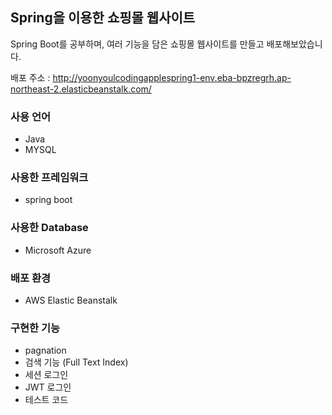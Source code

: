 ## Spring을 이용한 쇼핑몰 웹사이트
Spring Boot를 공부하며, 여러 기능을 담은 쇼핑몰 웹사이트를 만들고 배포해보았습니다.

배포 주소 : http://yoonyoulcodingapplespring1-env.eba-bpzregrh.ap-northeast-2.elasticbeanstalk.com/

### 사용 언어
- Java
- MYSQL

### 사용한 프레임워크
- spring boot

### 사용한 Database
- Microsoft Azure

### 배포 환경
- AWS Elastic Beanstalk

### 구현한 기능
- pagnation
- 검색 기능 (Full Text Index)
- 세션 로그인
- JWT 로그인
- 테스트 코드
